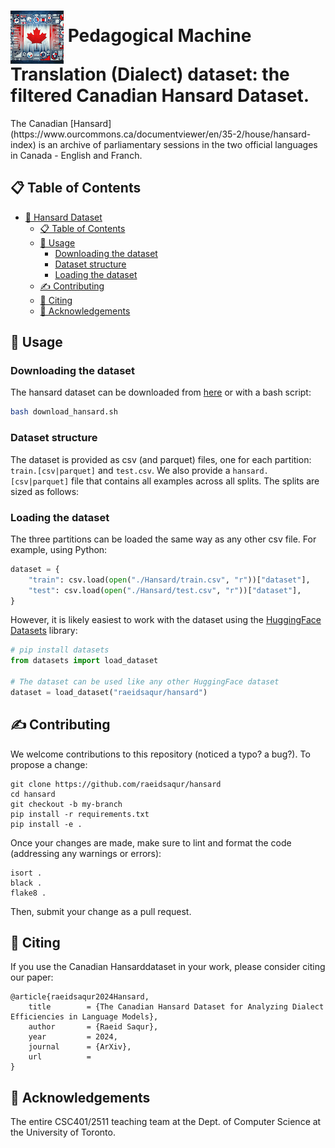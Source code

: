 <h1>
  <img alt="RH" src="./icon.png" style="display:inline-block; vertical-align:middle" />
   Pedagogical Machine Translation (Dialect) dataset: the filtered Canadian Hansard Dataset. 
</h1>
The Canadian [Hansard](https://www.ourcommons.ca/documentviewer/en/35-2/house/hansard-index) is an archive of parliamentary sessions in the two official languages in Canada - English and Franch. 

## 📋 Table of Contents

- [🧩 Hansard Dataset](#-hansard-dataset)
  - [📋 Table of Contents](#-table-of-contents)
  - [📖 Usage](#-usage)
    - [Downloading the dataset](#downloading-the-dataset)
    - [Dataset structure](#dataset-structure)
    - [Loading the dataset](#loading-the-dataset)
  <!--- [Evaluating](#evaluating)
     - [Running the baselines](#running-the-baselines)
      - [Word Embeddings and Pre-trained Language Models](#word-embeddings-and-pre-trained-language-models)
      - [Large Language Models](#large-language-models) -->
  - [✍️ Contributing](#️-contributing)
  - [📝 Citing](#-citing)
  - [🙏 Acknowledgements](#-acknowledgements)

## 📖 Usage

### Downloading the dataset

The hansard dataset can be downloaded from [here](https://www.cs.toronto.edu/~raeidsaqur/hansard/hansard.tar.gz) or with a bash script:
    
```bash
bash download_hansard.sh
```

### Dataset structure

The dataset is provided as csv (and parquet) files, one for each partition: `train.[csv|parquet]` and `test.csv`. We also provide a `hansard.[csv|parquet]` file that contains all examples across all splits. The splits are sized as follows:

<!-- 
| Split | # Walls | 
|:-------|:---------:|
| `train` |   494   |
| `test`  | 62      |

Here is an example of the dataset's structure:

```csv

```
 -->

### Loading the dataset

The three partitions can be loaded the same way as any other csv file. For example, using Python:

```python
dataset = {
    "train": csv.load(open("./Hansard/train.csv", "r"))["dataset"],
    "test": csv.load(open("./Hansard/test.csv", "r"))["dataset"],
}
```

However, it is likely easiest to work with the dataset using the [HuggingFace Datasets](https://huggingface.co/datasets) library:

```python
# pip install datasets
from datasets import load_dataset

# The dataset can be used like any other HuggingFace dataset
dataset = load_dataset("raeidsaqur/hansard")

```

<!-- > __Note__ -->
<!-- ### Evaluating

We provide a script for evaluating the performance of a model on the dataset. Before running, make sure you have installed the requirements and package:

```bash
pip install -r requirements.txt
pip install -e .
```

To run the evaluation script:

### Running the baselines

 -->

## ✍️ Contributing

We welcome contributions to this repository (noticed a typo? a bug?). To propose a change:

```
git clone https://github.com/raeidsaqur/hansard
cd hansard
git checkout -b my-branch
pip install -r requirements.txt
pip install -e .
```

Once your changes are made, make sure to lint and format the code (addressing any warnings or errors):

```
isort .
black .
flake8 .
```

Then, submit your change as a pull request.

## 📝 Citing

If you use the Canadian Hansarddataset in your work, please consider citing our paper:

```
@article{raeidsaqur2024Hansard,
    title        = {The Canadian Hansard Dataset for Analyzing Dialect Efficiencies in Language Models},
    author       = {Raeid Saqur},
    year         = 2024,
    journal      = {ArXiv},
    url          = 
}
```

## 🙏 Acknowledgements

The entire CSC401/2511 teaching team at the Dept. of Computer Science at the University of Toronto.

